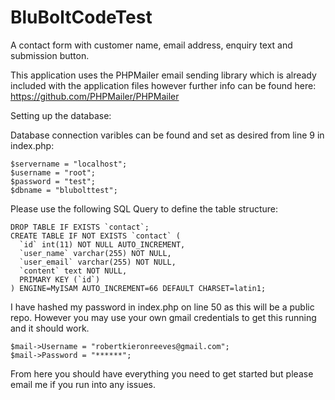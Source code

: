 # BluBoltCodeTest

A contact form with customer name, email address, enquiry text and submission button.

This application uses the PHPMailer email sending library which is already included with the application files however further info can be found here: https://github.com/PHPMailer/PHPMailer

Setting up the database:

Database connection varibles can be found and set as desired from line 9 in index.php:

```
$servername = "localhost";
$username = "root";
$password = "test";
$dbname = "blubolttest";
```

Please use the following SQL Query to define the table structure:
```
DROP TABLE IF EXISTS `contact`;
CREATE TABLE IF NOT EXISTS `contact` (
  `id` int(11) NOT NULL AUTO_INCREMENT,
  `user_name` varchar(255) NOT NULL,
  `user_email` varchar(255) NOT NULL,
  `content` text NOT NULL,
  PRIMARY KEY (`id`)
) ENGINE=MyISAM AUTO_INCREMENT=66 DEFAULT CHARSET=latin1;
```

I have hashed my password in index.php on line 50 as this will be a public repo. However you may use your own gmail credentials to get this running and it should work.

```
$mail->Username = "robertkieronreeves@gmail.com";
$mail->Password = "******";
```

From here you should have everything you need to get started but please email me if you run into any issues.
